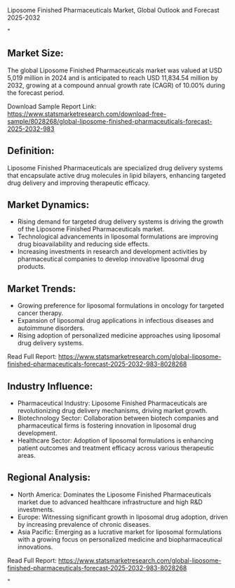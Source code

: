 Liposome Finished Pharmaceuticals Market, Global Outlook and Forecast 2025-2032 

"<h2>Market Size:</h2>
<p>The global Liposome Finished Pharmaceuticals market was valued at USD 5,019 million in 2024 and is anticipated to reach USD 11,834.54 million by 2032, growing at a compound annual growth rate (CAGR) of 10.00% during the forecast period.</p>
<p>Download Sample Report Link: <a href='https://www.statsmarketresearch.com/download-free-sample/8028268/global-liposome-finished-pharmaceuticals-forecast-2025-2032-983'>https://www.statsmarketresearch.com/download-free-sample/8028268/global-liposome-finished-pharmaceuticals-forecast-2025-2032-983</a></p>

<h2>Definition:</h2>
<p>Liposome Finished Pharmaceuticals are specialized drug delivery systems that encapsulate active drug molecules in lipid bilayers, enhancing targeted drug delivery and improving therapeutic efficacy.</p>

<h2>Market Dynamics:</h2>
<ul>
  <li>Rising demand for targeted drug delivery systems is driving the growth of the Liposome Finished Pharmaceuticals market.</li>
  <li>Technological advancements in liposomal formulations are improving drug bioavailability and reducing side effects.</li>
  <li>Increasing investments in research and development activities by pharmaceutical companies to develop innovative liposomal drug products.</li>
</ul>

<h2>Market Trends:</h2>
<ul>
  <li>Growing preference for liposomal formulations in oncology for targeted cancer therapy.</li>
  <li>Expansion of liposomal drug applications in infectious diseases and autoimmune disorders.</li>
  <li>Rising adoption of personalized medicine approaches using liposomal drug delivery systems.</li>
</ul>
<p>Read Full Report: <a href='https://www.statsmarketresearch.com/global-liposome-finished-pharmaceuticals-forecast-2025-2032-983-8028268'>https://www.statsmarketresearch.com/global-liposome-finished-pharmaceuticals-forecast-2025-2032-983-8028268</a></p>

<h2>Industry Influence:</h2>
<ul>
  <li>Pharmaceutical Industry: Liposome Finished Pharmaceuticals are revolutionizing drug delivery mechanisms, driving market growth.</li>
  <li>Biotechnology Sector: Collaboration between biotech companies and pharmaceutical firms is fostering innovation in liposomal drug development.</li>
  <li>Healthcare Sector: Adoption of liposomal formulations is enhancing patient outcomes and treatment efficacy across various therapeutic areas.</li>
</ul>

<h2>Regional Analysis:</h2>
<ul>
  <li>North America: Dominates the Liposome Finished Pharmaceuticals market due to advanced healthcare infrastructure and high R&D investments.</li>
  <li>Europe: Witnessing significant growth in liposomal drug adoption, driven by increasing prevalence of chronic diseases.</li>
  <li>Asia Pacific: Emerging as a lucrative market for liposomal formulations with a growing focus on personalized medicine and biopharmaceutical innovations.</li>
</ul>
<p>Read Full Report: <a href='https://www.statsmarketresearch.com/global-liposome-finished-pharmaceuticals-forecast-2025-2032-983-8028268'>https://www.statsmarketresearch.com/global-liposome-finished-pharmaceuticals-forecast-2025-2032-983-8028268</a></p>"
